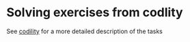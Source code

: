 # Solving exercises from codlity
See [codility](https://app.codility.com/programmers/lessons/) for a more detailed description of the tasks

